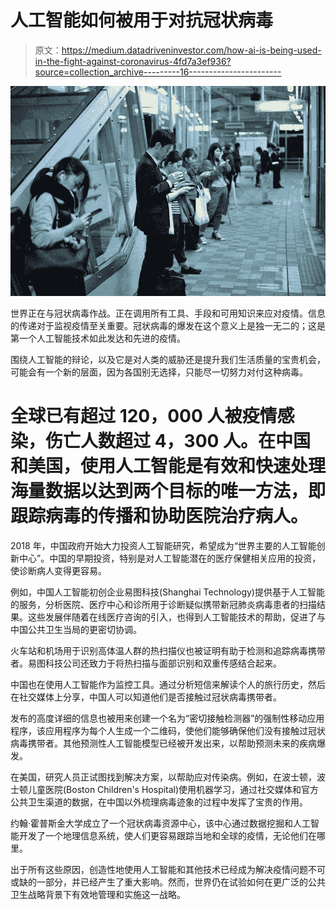 # 人工智能如何被用于对抗冠状病毒

> 原文：<https://medium.datadriveninvestor.com/how-ai-is-being-used-in-the-fight-against-coronavirus-4fd7a3ef936?source=collection_archive---------16----------------------->

![](img/8cd001fac21326afc6b2a349be915b45.png)

世界正在与冠状病毒作战。正在调用所有工具、手段和可用知识来应对疫情。信息的传递对于监视疫情至关重要。冠状病毒的爆发在这个意义上是独一无二的；这是第一个人工智能技术如此发达和先进的疫情。

围绕人工智能的辩论，以及它是对人类的威胁还是提升我们生活质量的宝贵机会，可能会有一个新的层面，因为各国别无选择，只能尽一切努力对付这种病毒。

# 全球已有超过 120，000 人被疫情感染，伤亡人数超过 4，300 人。在中国和美国，使用人工智能是有效和快速处理海量数据以达到两个目标的唯一方法，即跟踪病毒的传播和协助医院治疗病人。

2018 年，中国政府开始大力投资人工智能研究，希望成为“世界主要的人工智能创新中心”。中国的早期投资，特别是对人工智能潜在的医疗保健相关应用的投资，使诊断病人变得更容易。

例如，中国人工智能初创企业易图科技(Shanghai Technology)提供基于人工智能的服务，分析医院、医疗中心和诊所用于诊断疑似携带新冠肺炎病毒患者的扫描结果。这些发展伴随着在线医疗咨询的引入，也得到人工智能技术的帮助，促进了与中国公共卫生当局的更密切协调。

火车站和机场用于识别高体温人群的热扫描仪也被证明有助于检测和追踪病毒携带者。易图科技公司还致力于将热扫描与面部识别和双重传感结合起来。

中国也在使用人工智能作为监控工具。通过分析短信来解读个人的旅行历史，然后在社交媒体上分享，中国人可以知道他们是否接触过冠状病毒携带者。

发布的高度详细的信息也被用来创建一个名为“密切接触检测器”的强制性移动应用程序，该应用程序为每个人生成一个二维码，使他们能够确保他们没有接触过冠状病毒携带者。其他预测性人工智能模型已经被开发出来，以帮助预测未来的疾病爆发。

在美国，研究人员正试图找到解决方案，以帮助应对传染病。例如，在波士顿，波士顿儿童医院(Boston Children's Hospital)使用机器学习，通过社交媒体和官方公共卫生渠道的数据，在中国以外梳理病毒迹象的过程中发挥了宝贵的作用。

约翰·霍普斯金大学成立了一个冠状病毒资源中心，该中心通过数据挖掘和人工智能开发了一个地理信息系统，使人们更容易跟踪当地和全球的疫情，无论他们在哪里。

出于所有这些原因，创造性地使用人工智能和其他技术已经成为解决疫情问题不可或缺的一部分，并已经产生了重大影响。然而，世界仍在试验如何在更广泛的公共卫生战略背景下有效地管理和实施这一战略。